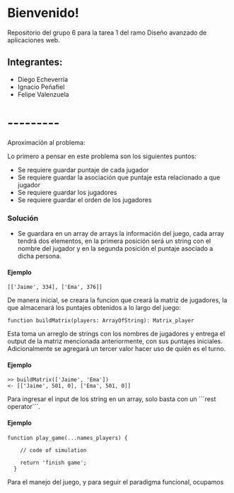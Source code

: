 # Bienvenido!

Repositorio del grupo 6 para la tarea 1 del ramo Diseño avanzado de aplicaciones web.

## Integrantes:
- Diego Echeverría
- Ignacio Peñafiel
- Felipe Valenzuela

# ---------

Aproximación al problema:

Lo primero a pensar en este problema son los siguientes puntos:

- Se requiere guardar puntaje de cada jugador
- Se requiere guardar la asociación que puntaje esta relacionado a que jugador
- Se requiere guardar los jugadores
- Se requiere guardar el orden de los jugadores

### Solución

- Se guardara en un array de arrays la información del juego, cada array tendrá dos elementos, en la primera posición será un string con el nombre del jugador y en la segunda posición el puntaje asociado a dicha persona.

#### Ejemplo

```
[['Jaime', 334], ['Ema', 376]]
```

De manera inicial, se creara la funcion que creará la matriz de jugadores, la que almacenará los puntajes obtenidos a lo largo del juego:

```
function buildMatrix(players: ArrayOfString): Matrix_player
```

Esta toma un arreglo de strings con los nombres de jugadores y entrega el output de la matriz mencionada anteriormente, con sus puntajes iniciales. Adicionalmente se agregará un tercer valor hacer uso de quién es el turno.

#### Ejemplo

```
>> buildMatrix(['Jaime', 'Ema'])
<- [['Jaime', 501, 0], ['Ema', 501, 0]]
```

Para ingresar el input de los string en un array, solo basta con un ´´´rest operator´´´.


#### Ejemplo

```
function play_game(...names_players) {

    // code of simulation

    return 'finish game';
  }
```

Para el manejo del juego, y para seguir el paradigma funcional, ocupamos